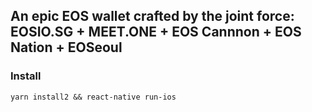 ## An epic EOS wallet crafted by the joint force: EOSIO.SG + MEET.ONE + EOS Cannnon + EOS Nation + EOSeoul

### Install
```
yarn install2 && react-native run-ios
```
